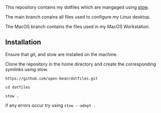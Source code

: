 This repository contains my dotfiles which are mangaged using [stow](https://www.gnu.org/software/stow/).

The main branch conains all files used to configure my Linux desktop.

The MacOS branch contains the files used in my MacOS Workstation.

## Installation

Ensure that git, and stow are installed on the machine.

Clone the repository in the home directory and create the corresponding symlinks using stow.

`https://github.com/open-bean/dotfiles.git`

`cd dotfiles`

`stow .`

if any errors occur try using `stow --adopt .`
